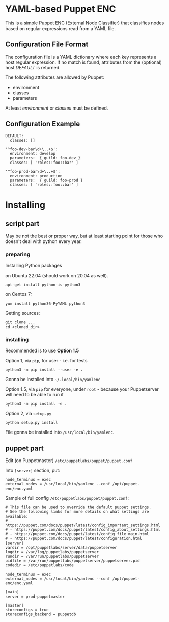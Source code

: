 # YAML-based Puppet ENC

This is a simple Puppet ENC (External Node Classifier) that classifies
nodes based on regular expressions read from a YAML file.

## Configuration File Format

The configuration file is a YAML dictionary where each key represents a host
regular expression. If no match is found, attributes from the (optional) host
_DEFAULT_ is returned.

The following attributes are allowed by Puppet:

- environment
- classes
- parameters

At least _environment_ or _classes_ must be defined.


## Configuration Example

    DEFAULT:
      classes: []
    
    '^foo-dev-bar\d+\..+$':
      environment: develop
      parameters:  { guild: foo-dev }
      classes: [ 'roles::foo::bar' ]
    
    '^foo-prod-bar\d+\..+$':
      environment: production
      parameters:  { guild: foo-prod }
      classes: [ 'roles::foo::bar' ]

# Installing
## script part
May be not the best or proper way, but at least starting point for those who doesn't deal with python every year.
### preparing
Installing Python packages

on Ubuntu 22.04 (should work on 20.04 as well).
```
apt-get install python-is-python3
```

on Centos 7:
```
yum install python36-PyYAML python3
```

Getting sources:
```
git clone ...
cd <cloned_dir>
```

### installing
Recommended is to use **Option 1.5**

Option 1, via `pip`, for user - i.e. for tests
```
python3 -m pip install --user -e .
```
Gonna be installed into `~/.local/bin/yamlenc`

Option 1.5, via `pip` for everyone, under `root` - because your Puppetserver will need to be able to run it
```
python3 -m pip install -e .
```

Option 2, via `setup.py`
```
python setup.py install
```
File gonna be installed into `/usr/local/bin/yamlenc`.

## puppet part
Edit (on Puppetmaster) `/etc/puppetlabs/puppet/puppet.conf`

Into `[server]` section, put:
```
node_terminus = exec
external_nodes = /usr/local/bin/yamlenc --conf /opt/puppet-enc/enc.yaml
```
Sample of full config `/etc/puppetlabs/puppet/puppet.conf`:

```
# This file can be used to override the default puppet settings.
# See the following links for more details on what settings are available:
# - https://puppet.com/docs/puppet/latest/config_important_settings.html
# - https://puppet.com/docs/puppet/latest/config_about_settings.html
# - https://puppet.com/docs/puppet/latest/config_file_main.html
# - https://puppet.com/docs/puppet/latest/configuration.html
[server]
vardir = /opt/puppetlabs/server/data/puppetserver
logdir = /var/log/puppetlabs/puppetserver
rundir = /var/run/puppetlabs/puppetserver
pidfile = /var/run/puppetlabs/puppetserver/puppetserver.pid
codedir = /etc/puppetlabs/code

node_terminus = exec
external_nodes = /usr/local/bin/yamlenc --conf /opt/puppet-enc/enc.yaml

[main]
server = prod-puppetmaster

[master]
storeconfigs = true
storeconfigs_backend = puppetdb
```
